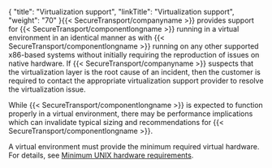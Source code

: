 {
    "title": "Virtualization support",
    "linkTitle": "Virtualization support",
    "weight": "70"
}{{< SecureTransport/companyname  >}} provides support for {{< SecureTransport/componentlongname  >}} running in a virtual environment in an identical manner as with {{< SecureTransport/componentlongname  >}} running on any other supported x86-based systems without initially requiring the reproduction of issues on native hardware. If {{< SecureTransport/companyname  >}} suspects that the virtualization layer is the root cause of an incident, then the customer is required to contact the appropriate virtualization support provider to resolve the virtualization issue.

While {{< SecureTransport/componentlongname  >}} is expected to function properly in a virtual environment, there may be performance implications which can invalidate typical sizing and recommendations for {{< SecureTransport/componentlongname  >}}.

A virtual environment must provide the minimum required virtual hardware. For details, see [Minimum UNIX hardware requirements](#beforeinstallst_3365039947_1090353).
